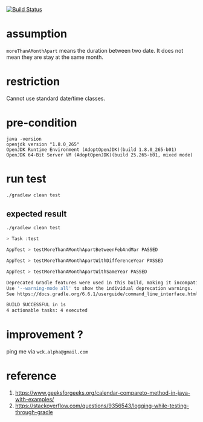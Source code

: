 [![Build Status](https://travis-ci.com/AlphaWong/hello-java.svg?branch=master)](https://travis-ci.com/AlphaWong/hello-java)
# assumption
`moreThanAMonthApart` means the duration between two date.
It does not mean they are stay at the same month.

# restriction
Cannot use standard date/time classes.

# pre-condition
```
java -version 
openjdk version "1.8.0_265"
OpenJDK Runtime Environment (AdoptOpenJDK)(build 1.8.0_265-b01)
OpenJDK 64-Bit Server VM (AdoptOpenJDK)(build 25.265-b01, mixed mode)
```

# run test
```sh
./gradlew clean test 
``` 
## expected result
```sh
./gradlew clean test

> Task :test

AppTest > testMoreThanAMonthApartBetweenFebAndMar PASSED

AppTest > testMoreThanAMonthApartWithDifferenceYear PASSED

AppTest > testMoreThanAMonthApartWithSameYear PASSED

Deprecated Gradle features were used in this build, making it incompatible with Gradle 7.0.
Use '--warning-mode all' to show the individual deprecation warnings.
See https://docs.gradle.org/6.6.1/userguide/command_line_interface.html#sec:command_line_warnings

BUILD SUCCESSFUL in 1s
4 actionable tasks: 4 executed
```

# improvement ?
ping me via `wck.alpha@gmail.com`

# reference
1. https://www.geeksforgeeks.org/calendar-compareto-method-in-java-with-examples/
1. https://stackoverflow.com/questions/9356543/logging-while-testing-through-gradle